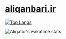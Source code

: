 # [aliqanbari.ir](https://www.aliqanbari.ir/)

[![Top Langs](https://github-readme-stats.vercel.app/api/top-langs/?username=ali2236)](https://github.com/anuraghazra/github-readme-stats)

![Aligator's wakatime stats](https://github-readme-stats.vercel.app/api/wakatime?username=aligator)
